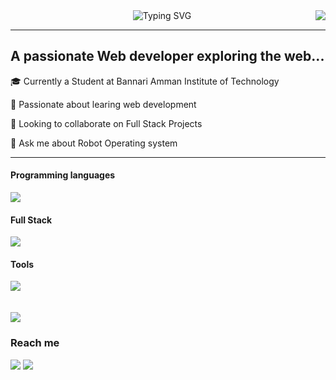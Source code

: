 
<img  align=right src="https://komarev.com/ghpvc/?username=ranjith-io&label=Visitors&style=flat-square&color=blue">

<div align=center>

<img src="https://readme-typing-svg.herokuapp.com?font=merriweather&weight=900&pause=1000&width=435&lines=Heyy!++++I+am+Ranjith...." alt="Typing SVG" />

<hr>

<h2 align=left>A passionate Web developer exploring the web...</h2>

<div align=left>
    <p>🎓 Currently a Student at Bannari Amman Institute of Technology</p>
    <p>🧠 Passionate about learing web development</p>
    <p>👯 Looking to collaborate on Full Stack Projects </p>
    <p>💬 Ask me about Robot Operating system </p>
    <hr>
    <h4>Programming languages</h4>
    <img src="https://skillicons.dev/icons?i=python,c,cpp,js">
    <h4>Full Stack</h4>
    <img src="https://skillicons.dev/icons?i=mongodb,nodejs,expressjs,react,html,css">
    <h4>Tools</h4> 
    <img src="https://skillicons.dev/icons?i=linux,stackoverflow,git,vscode">
    <br> </br>
    <br>
    <a href="https://github.com/ranjith-io"><img src="https://github-readme-streak-stats.herokuapp.com?user=ranjith-io&theme=gruvbox&border_radius=10&card_width=500"></a>
    <br>
    <h3>Reach me </h3>
    <a href="mailto:ranjithravi3379@gmail.com"><img src="https://skillicons.dev/icons?i=gmail"></a>
    <a href="https://www.linkedin.com/in/ranjith-arjunan-b45889285/"><img  src="https://skillicons.dev/icons?i=linkedin"></a>

</div>
</div>
